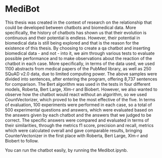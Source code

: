 # MediBot
This thesis was created in the context of research on the relationship that could be developed between chatbots and biomedical data. More specifically, the history of chatbots has shown us that their evolution is continuous and their potential is endless. However, their potential in biomedical data is still being explored and that is the reason for the existence of this thesis. By choosing to create a qa chatbot and inserting biomedical data - and not - into it, we aim through various tests to evaluate possible performance and to make observations about the reaction of the chatbot in each case.
More specifically, in terms of the data used, we used 1100 abstracts from medical papers of the PubMed library, as well as 250 SQuAD v2.0 data, due to limited computing power. The above samples were divided into sentences, after entering the program, offering 8,737 sentences for comparison. The Bert algorithm was used in the tests in four different models, Roberta, Bert Large, Xlm-r and Biobert. However, we also wanted to observe how the chatbot would react without an algorithm, so we used CountVectorizer, which proved to be the most effective of the five.
In terms of evaluation, 100 experiments were performed in each case, so a total of 500 experimental questions and answers, which were evaluated based on the answers given by each chatbot and the answers that we judged to be correct. The specific answers were compared and evaluated in terms of their similarities, through the metrics f1 score, precision and recall, metrics which were calculated overall and gave comparable results, bringing CounterVectonizer in the first place with Roberta, Bert Large, Xlm-r and Biobert to follow. 



You can run the chatbot easily, by running the Medibot.ipynb.
